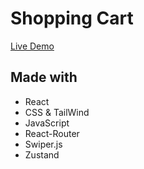 # Shopping Cart


[Live Demo](https://main--transcendent-smakager-deab74.netlify.app/)


## Made with
* React
* CSS & TailWind
* JavaScript
* React-Router
* Swiper.js
* Zustand